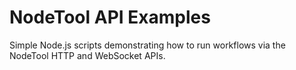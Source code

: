 # NodeTool API Examples

Simple Node.js scripts demonstrating how to run workflows via the NodeTool HTTP and WebSocket APIs.
